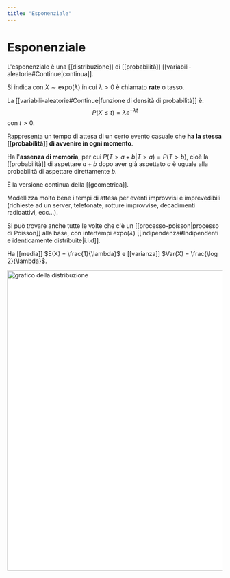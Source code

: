 ```yaml
---
title: "Esponenziale"
---
```

# Esponenziale
L'esponenziale è una [[distribuzione]] di [[probabilità]] [[variabili-aleatorie#Continue|continua]].

Si indica con $X \sim \mathrm{expo}(\lambda)$ in cui $\lambda > 0$ è chiamato **rate** o tasso.

La [[variabili-aleatorie#Continue|funzione di densità di probabilità]] è:
$$
P(X \le t) = \lambda e^{-\lambda t}
$$
con $t > 0$.

Rappresenta un tempo di attesa di un certo evento casuale che **ha la stessa [[probabilità]] di avvenire in ogni momento**.

Ha l'**assenza di memoria**, per cui $P(T > a + b | T > a) = P(T > b)$, cioè la [[probabilità]] di aspettare $a + b$ dopo aver già aspettato $a$ è uguale alla probabilità di aspettare direttamente $b$.

È la versione continua della [[geometrica]].

Modellizza molto bene i tempi di attesa per eventi improvvisi e imprevedibili (richieste ad un server, telefonate, rotture improvvise, decadimenti radioattivi, ecc...).

Si può trovare anche tutte le volte che c'è un [[processo-poisson|processo di Poisson]] alla base, con intertempi $\mathrm{expo}(\lambda)$ [[indipendenza#Indipendenti e identicamente distribuite|i.i.d]].

Ha [[media]] $E(X) = \frac{1}{\lambda}$ e [[varianza]] $Var(X) = \frac{\log 2}{\lambda}$.

<img src="https://upload.wikimedia.org/wikipedia/commons/e/ec/Exponential_pdf.svg" alt="grafico della distribuzione" width=700 style="background: white">
